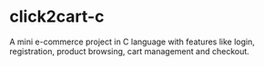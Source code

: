 # click2cart-c
A mini e-commerce project in C language with features like login, registration, product browsing, cart management and checkout.
